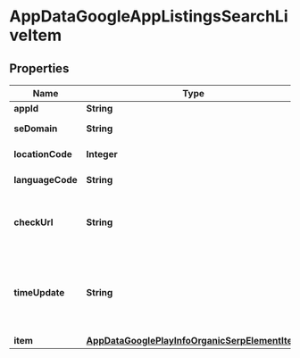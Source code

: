 

# AppDataGoogleAppListingsSearchLiveItem


## Properties

| Name | Type | Description | Notes |
|------------ | ------------- | ------------- | -------------|
|**appId** | **String** | ID of the returned app |  [optional] |
|**seDomain** | **String** | search engine domain in a POST array |  [optional] |
|**locationCode** | **Integer** | location code in a POST array |  [optional] |
|**languageCode** | **String** | language code in a POST array |  [optional] |
|**checkUrl** | **String** | direct URL to search engine results you can use it to make sure that we provided accurate results |  [optional] |
|**timeUpdate** | **String** | date and time when SERP data was last updated in the ISO 8601 format: “YYYY-MM-DDThh:mm:ss.sssssssZ” example: 2023-05-23 10:16:19 +00:00 |  [optional] |
|**item** | [**AppDataGooglePlayInfoOrganicSerpElementItem**](AppDataGooglePlayInfoOrganicSerpElementItem.md) |  |  [optional] |



